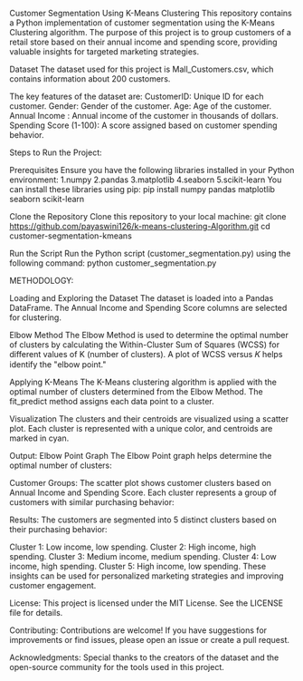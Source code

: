 Customer Segmentation Using K-Means Clustering This repository contains a Python implementation of customer segmentation using the K-Means Clustering algorithm. The purpose of this project is to group customers of a retail store based on their annual income and spending score, providing valuable insights for targeted marketing strategies.

Dataset The dataset used for this project is Mall_Customers.csv, which contains information about 200 customers.

The key features of the dataset are: CustomerID: Unique ID for each customer. Gender: Gender of the customer. Age: Age of the customer. Annual Income : Annual income of the customer in thousands of dollars. Spending Score (1-100): A score assigned based on customer spending behavior.

Steps to Run the Project:

Prerequisites Ensure you have the following libraries installed in your Python environment: 1.numpy 2.pandas 3.matplotlib 4.seaborn 5.scikit-learn
You can install these libraries using pip: pip install numpy pandas matplotlib seaborn scikit-learn

Clone the Repository Clone this repository to your local machine: git clone https://github.com/payaswini126/k-means-clustering-Algorithm.git cd customer-segmentation-kmeans

Run the Script Run the Python script (customer_segmentation.py) using the following command: python customer_segmentation.py

METHODOLOGY:

Loading and Exploring the Dataset The dataset is loaded into a Pandas DataFrame. The Annual Income and Spending Score columns are selected for clustering.

Elbow Method The Elbow Method is used to determine the optimal number of clusters by calculating the Within-Cluster Sum of Squares (WCSS) for different values of K (number of clusters). A plot of WCSS versus 𝐾 helps identify the "elbow point."

Applying K-Means The K-Means clustering algorithm is applied with the optimal number of clusters determined from the Elbow Method. The fit_predict method assigns each data point to a cluster.

Visualization The clusters and their centroids are visualized using a scatter plot. Each cluster is represented with a unique color, and centroids are marked in cyan.

Output: Elbow Point Graph The Elbow Point graph helps determine the optimal number of clusters:

Customer Groups: The scatter plot shows customer clusters based on Annual Income and Spending Score. Each cluster represents a group of customers with similar purchasing behavior:

Results: The customers are segmented into 5 distinct clusters based on their purchasing behavior:

Cluster 1: Low income, low spending. Cluster 2: High income, high spending. Cluster 3: Medium income, medium spending. Cluster 4: Low income, high spending. Cluster 5: High income, low spending. These insights can be used for personalized marketing strategies and improving customer engagement.

License: This project is licensed under the MIT License. See the LICENSE file for details.

Contributing: Contributions are welcome! If you have suggestions for improvements or find issues, please open an issue or create a pull request.

Acknowledgments: Special thanks to the creators of the dataset and the open-source community for the tools used in this project.
